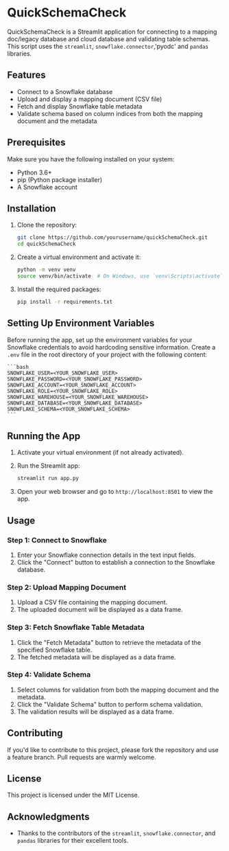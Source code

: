 # QuickSchemaCheck

QuickSchemaCheck is a Streamlit application for connecting to a mapping doc/legacy database and cloud database and validating table schemas. This script uses the `streamlit`, `snowflake.connector`,'pyodc' and `pandas` libraries.

## Features

- Connect to a Snowflake database
- Upload and display a mapping document (CSV file)
- Fetch and display Snowflake table metadata
- Validate schema based on column indices from both the mapping document and the metadata

## Prerequisites

Make sure you have the following installed on your system:

- Python 3.6+
- pip (Python package installer)
- A Snowflake account

## Installation

1. Clone the repository:

    ```bash
    git clone https://github.com/yourusername/quickSchemaCheck.git
    cd quickSchemaCheck
    ```

2. Create a virtual environment and activate it:

    ```bash
    python -m venv venv
    source venv/bin/activate  # On Windows, use `venv\Scripts\activate`
    ```

3. Install the required packages:

    ```bash
    pip install -r requirements.txt
    ```

## Setting Up Environment Variables

Before running the app, set up the environment variables for your Snowflake credentials to avoid hardcoding sensitive information. Create a `.env` file in the root directory of your project with the following content:

    ```bash
    SNOWFLAKE_USER=<YOUR_SNOWFLAKE_USER>
    SNOWFLAKE_PASSWORD=<YOUR_SNOWFLAKE_PASSWORD>
    SNOWFLAKE_ACCOUNT=<YOUR_SNOWFLAKE_ACCOUNT>
    SNOWFLAKE_ROLE=<YOUR_SNOWFLAKE_ROLE>
    SNOWFLAKE_WAREHOUSE=<YOUR_SNOWFLAKE_WAREHOUSE>
    SNOWFLAKE_DATABASE=<YOUR_SNOWFLAKE_DATABASE>
    SNOWFLAKE_SCHEMA=<YOUR_SNOWFLAKE_SCHEMA>
    ```

## Running the App

1. Activate your virtual environment (if not already activated).

2. Run the Streamlit app:

    ```bash
    streamlit run app.py
    ```

3. Open your web browser and go to `http://localhost:8501` to view the app.

## Usage

### Step 1: Connect to Snowflake

1. Enter your Snowflake connection details in the text input fields.
2. Click the "Connect" button to establish a connection to the Snowflake database.

### Step 2: Upload Mapping Document

1. Upload a CSV file containing the mapping document.
2. The uploaded document will be displayed as a data frame.

### Step 3: Fetch Snowflake Table Metadata

1. Click the "Fetch Metadata" button to retrieve the metadata of the specified Snowflake table.
2. The fetched metadata will be displayed as a data frame.

### Step 4: Validate Schema

1. Select columns for validation from both the mapping document and the metadata.
2. Click the "Validate Schema" button to perform schema validation.
3. The validation results will be displayed as a data frame.

## Contributing

If you'd like to contribute to this project, please fork the repository and use a feature branch. Pull requests are warmly welcome.

## License

This project is licensed under the MIT License.

## Acknowledgments

- Thanks to the contributors of the `streamlit`, `snowflake.connector`, and `pandas` libraries for their excellent tools.


